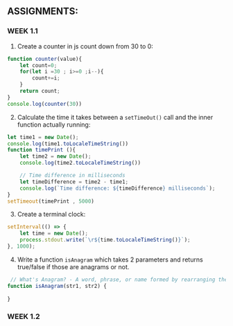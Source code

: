 ## ASSIGNMENTS:
### WEEK 1.1
1. Create a counter in js count down from 30 to 0:
```javascript
function counter(value){
    let count=0;
    for(let i =30 ; i>=0 ;i--){
        count+=i;
    }
    return count;
}
console.log(counter(30))
```
2. Calculate the time it takes between a `setTimeOut()` call and the inner function actually running:
```javascript
let time1 = new Date();
console.log(time1.toLocaleTimeString())
function timePrint (){
    let time2 = new Date();
    console.log(time2.toLocaleTimeString())

    // Time difference in milliseconds
    let timeDifference = time2 - time1; 
    console.log(`Time difference: ${timeDifference} milliseconds`);
}
setTimeout(timePrint , 5000)
```
3. Create a terminal clock:
```javascript
setInterval(() => {
    let time = new Date();
    process.stdout.write(`\r${time.toLocaleTimeString()}`);
}, 1000);
```

4. Write a function `isAnagram` which takes 2 parameters and returns true/false if those are anagrams or not.
```javascript
 // What's Anagram? - A word, phrase, or name formed by rearranging the letters of another, such as spar, formed from rasp.
function isAnagram(str1, str2) {
    
}

```


### WEEK 1.2

